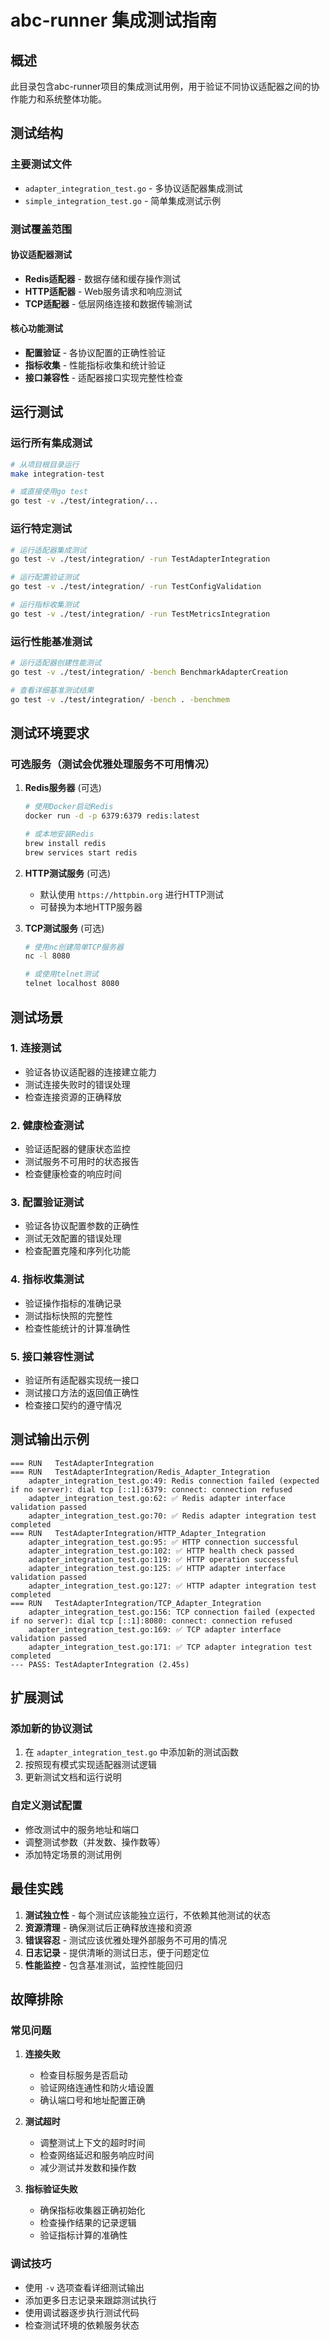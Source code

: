 # abc-runner 集成测试指南

## 概述

此目录包含abc-runner项目的集成测试用例，用于验证不同协议适配器之间的协作能力和系统整体功能。

## 测试结构

### 主要测试文件

- `adapter_integration_test.go` - 多协议适配器集成测试
- `simple_integration_test.go` - 简单集成测试示例

### 测试覆盖范围

#### 协议适配器测试
- **Redis适配器** - 数据存储和缓存操作测试
- **HTTP适配器** - Web服务请求和响应测试  
- **TCP适配器** - 低层网络连接和数据传输测试

#### 核心功能测试
- **配置验证** - 各协议配置的正确性验证
- **指标收集** - 性能指标收集和统计验证
- **接口兼容性** - 适配器接口实现完整性检查

## 运行测试

### 运行所有集成测试
```bash
# 从项目根目录运行
make integration-test

# 或直接使用go test
go test -v ./test/integration/...
```

### 运行特定测试
```bash
# 运行适配器集成测试
go test -v ./test/integration/ -run TestAdapterIntegration

# 运行配置验证测试
go test -v ./test/integration/ -run TestConfigValidation

# 运行指标收集测试
go test -v ./test/integration/ -run TestMetricsIntegration
```

### 运行性能基准测试
```bash
# 运行适配器创建性能测试
go test -v ./test/integration/ -bench BenchmarkAdapterCreation

# 查看详细基准测试结果
go test -v ./test/integration/ -bench . -benchmem
```

## 测试环境要求

### 可选服务（测试会优雅处理服务不可用情况）

1. **Redis服务器** (可选)
   ```bash
   # 使用Docker启动Redis
   docker run -d -p 6379:6379 redis:latest
   
   # 或本地安装Redis
   brew install redis
   brew services start redis
   ```

2. **HTTP测试服务** (可选)
   - 默认使用 `https://httpbin.org` 进行HTTP测试
   - 可替换为本地HTTP服务器

3. **TCP测试服务** (可选)
   ```bash
   # 使用nc创建简单TCP服务器
   nc -l 8080
   
   # 或使用telnet测试
   telnet localhost 8080
   ```

## 测试场景

### 1. 连接测试
- 验证各协议适配器的连接建立能力
- 测试连接失败时的错误处理
- 检查连接资源的正确释放

### 2. 健康检查测试
- 验证适配器的健康状态监控
- 测试服务不可用时的状态报告
- 检查健康检查的响应时间

### 3. 配置验证测试
- 验证各协议配置参数的正确性
- 测试无效配置的错误处理
- 检查配置克隆和序列化功能

### 4. 指标收集测试
- 验证操作指标的准确记录
- 测试指标快照的完整性
- 检查性能统计的计算准确性

### 5. 接口兼容性测试
- 验证所有适配器实现统一接口
- 测试接口方法的返回值正确性
- 检查接口契约的遵守情况

## 测试输出示例

```
=== RUN   TestAdapterIntegration
=== RUN   TestAdapterIntegration/Redis_Adapter_Integration
    adapter_integration_test.go:49: Redis connection failed (expected if no server): dial tcp [::1]:6379: connect: connection refused
    adapter_integration_test.go:62: ✅ Redis adapter interface validation passed
    adapter_integration_test.go:70: ✅ Redis adapter integration test completed
=== RUN   TestAdapterIntegration/HTTP_Adapter_Integration
    adapter_integration_test.go:95: ✅ HTTP connection successful
    adapter_integration_test.go:102: ✅ HTTP health check passed
    adapter_integration_test.go:119: ✅ HTTP operation successful
    adapter_integration_test.go:125: ✅ HTTP adapter interface validation passed
    adapter_integration_test.go:127: ✅ HTTP adapter integration test completed
=== RUN   TestAdapterIntegration/TCP_Adapter_Integration
    adapter_integration_test.go:156: TCP connection failed (expected if no server): dial tcp [::1]:8080: connect: connection refused
    adapter_integration_test.go:169: ✅ TCP adapter interface validation passed
    adapter_integration_test.go:171: ✅ TCP adapter integration test completed
--- PASS: TestAdapterIntegration (2.45s)
```

## 扩展测试

### 添加新的协议测试
1. 在 `adapter_integration_test.go` 中添加新的测试函数
2. 按照现有模式实现适配器测试逻辑
3. 更新测试文档和运行说明

### 自定义测试配置
- 修改测试中的服务地址和端口
- 调整测试参数（并发数、操作数等）
- 添加特定场景的测试用例

## 最佳实践

1. **测试独立性** - 每个测试应该能独立运行，不依赖其他测试的状态
2. **资源清理** - 确保测试后正确释放连接和资源
3. **错误容忍** - 测试应该优雅处理外部服务不可用的情况
4. **日志记录** - 提供清晰的测试日志，便于问题定位
5. **性能监控** - 包含基准测试，监控性能回归

## 故障排除

### 常见问题

1. **连接失败**
   - 检查目标服务是否启动
   - 验证网络连通性和防火墙设置
   - 确认端口号和地址配置正确

2. **测试超时**
   - 调整测试上下文的超时时间
   - 检查网络延迟和服务响应时间
   - 减少测试并发数和操作数

3. **指标验证失败**
   - 确保指标收集器正确初始化
   - 检查操作结果的记录逻辑
   - 验证指标计算的准确性

### 调试技巧

- 使用 `-v` 选项查看详细测试输出
- 添加更多日志记录来跟踪测试执行
- 使用调试器逐步执行测试代码
- 检查测试环境的依赖服务状态
